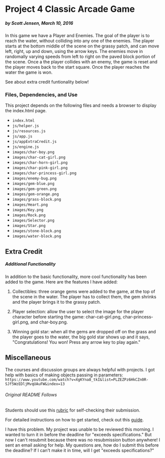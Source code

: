 # Project 4 Classic Arcade Game
##### by Scott Jensen, March 10, 2016

In this game we have a Player and Enemies. The goal of the player is to reach the water, without colliding into any one of the enemies. The player starts at the bottom middle of the scene on the grassy patch, and can move left, right, up and down, using the arrow keys. The enemies move in randomally varying speeds from left to right on the paved block portion of the scene. Once a the player collides with an enemy, the game is reset and the player moves back to the start square. Once the player reaches the water the game is won. 

See about extra credit funtionality below!

### Files, Dependencies, and Use

This project depends on the following files and needs a browser to display the index.html page.

* `index.html`
* `js/helper.js`
* `js/resources.js`
* `js/app.js`
* `js/appExtraCredit.js`
* `js/engine.js`
* `images/char-boy.png`
* `images/char-cat-girl.png`
* `images/char-horn-girl.png`
* `images/char-pink-girl.png`
* `images/char-princess-girl.png`
* `images/enemy-bug.png`
* `images/gem-blue.png`
* `images/gem-green.png`
* `images/gem-orange.png`
* `images/grass-block.png`
* `images/Heart.png`
* `images/Key.png`
* `images/Rock.png`
* `images/Selector.png`
* `images/Star.png`
* `images/stone-block.png`
* `images/water-block.png`

## Extra Credit

##### Additional Functionality

In addition to the basic functionality, more cool functionality has been added to the game. Here are the features I have added:

1. Collectibles: three orange gems were added to the game, at the top of the scene in the water. The player has to collect them, the gem shrinks and the player brings it to the grassy patch.

2. Player selection: allow the user to select the image for the player character before starting the game: char-cat-girl.png, char-princess-girl.png, and char-boy.png.

3. Winning gold star: when all the gems are dropped off on the grass and the player goes to the water, the big gold star shows up and it says, "Congratulations! You won! Press any arrow key to play again."

## Miscellaneous  

The courses and discussion groups are always helpful with projects. I got help with basics of making objects passing in parameters:
`https://www.youtube.com/watch?v=XgKYna8_tkI&list=PLZEZPz6HkCZn0R-SJf5WzEDljMvqUAuFW&index=13`

###### Original README Follows

Students should use this [rubric](https://www.udacity.com/course/viewer/#!/c-nd001/l-2696458597/m-2687128535) for self-checking their submission.

For detailed instructions on how to get started, check out this [guide](https://docs.google.com/document/d/1v01aScPjSWCCWQLIpFqvg3-vXLH2e8_SZQKC8jNO0Dc/pub?embedded=true).

I have this problem. My project was unable to be reviewed this morning. I wanted to turn it in before the deadline for "exceeds specifications." But now I can't resubmit because there was no resubmission button anywhere! I sent an email asking for help. My questions are, how do I submit this before the deadline? If I can't make it in time, will I get "exceeds specifications?"

